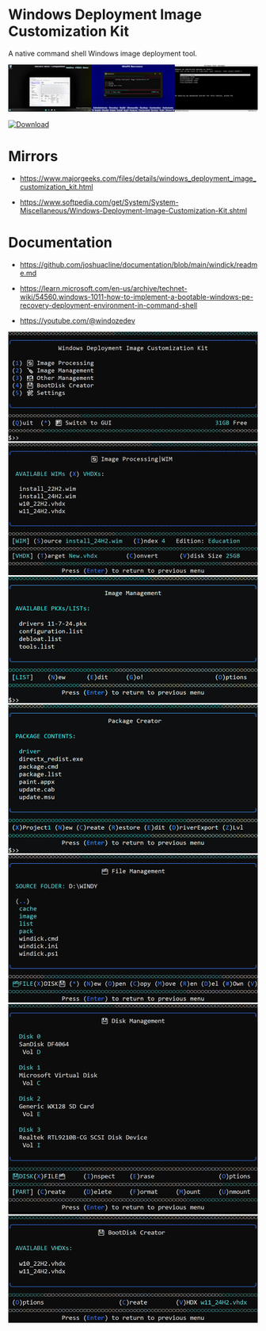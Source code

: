# Windows Deployment Image Customization Kit
A native command shell Windows image deployment tool.

![Alt text](https://raw.githubusercontent.com/joshuacline/documentation/main/windick/png/topbanner.png "topbanner")

[![Download](https://img.shields.io/github/v/release/joshuacline/windick)](https://github.com/joshuacline/windick/archive/refs/heads/main.zip)

# Mirrors
- https://www.majorgeeks.com/files/details/windows_deployment_image_customization_kit.html

- https://www.softpedia.com/get/System/System-Miscellaneous/Windows-Deployment-Image-Customization-Kit.shtml
# Documentation
- https://github.com/joshuacline/documentation/blob/main/windick/readme.md

- https://learn.microsoft.com/en-us/archive/technet-wiki/54560.windows-1011-how-to-implement-a-bootable-windows-pe-recovery-deployment-environment-in-command-shell

- https://youtube.com/@windozedev

![Alt text](https://raw.githubusercontent.com/joshuacline/documentation/main/windick/png/mainmenu.png "mainmenu")
![Alt text](https://raw.githubusercontent.com/joshuacline/documentation/main/windick/png/imageprocessing.png "imageprocessing")
![Alt text](https://raw.githubusercontent.com/joshuacline/documentation/main/windick/png/imagemanagement.png "imagemanagement")
![Alt text](https://raw.githubusercontent.com/joshuacline/documentation/main/windick/png/packagecreator.png "packagecreator")
![Alt text](https://raw.githubusercontent.com/joshuacline/documentation/main/windick/png/filemanagement.png "filemanagement")
![Alt text](https://raw.githubusercontent.com/joshuacline/documentation/main/windick/png/diskmanagement.png "diskmanagement")
![Alt text](https://raw.githubusercontent.com/joshuacline/documentation/main/windick/png/bootcreator.png "bootcreator")
